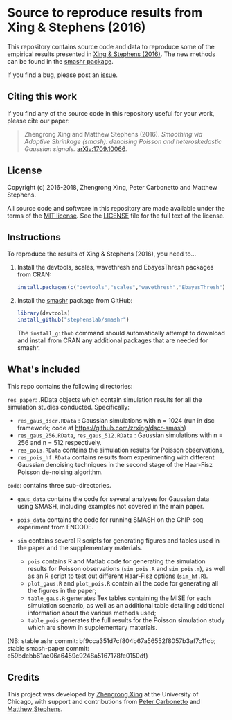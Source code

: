 # Source to reproduce results from Xing & Stephens (2016)

This repository contains source code and data to reproduce some of the
empirical results presented in [Xing & Stephens (2016)][smashr-preprint].
The new methods can be found in the [smashr package][smashr].

If you find a bug, please post an [issue][issues].

## Citing this work

If you find any of the source code in this repository useful for your
work, please cite our paper:

> Zhengrong Xing and Matthew Stephens (2016). *Smoothing via Adaptive
Shrinkage (smash): denoising Poisson and heteroskedastic Gaussian
signals.* [arXiv:1709.10066](http://arxiv.org/abs/1605.07787).

## License

Copyright (c) 2016-2018, Zhengrong Xing, Peter Carbonetto and Matthew
Stephens.

All source code and software in this repository are made available
under the terms of the
[MIT license](https://opensource.org/licenses/mit-license.html). See
the [LICENSE](LICENSE) file for the full text of the license.

## Instructions

To reproduce the results of Xing & Stephens (2016), you need
to...

1. Install the devtools, scales, wavethresh and EbayesThresh packages
   from CRAN:

   ```R
   install.packages(c("devtools","scales","wavethresh","EbayesThresh"))
   ```

2. Install the [smashr](https://github.com/stephenslab/smashr) package
   from GitHub:

   ```R
   library(devtools)
   install_github("stephenslab/smashr")
   ```

   The `install_github` command should automatically attempt to
   download and install from CRAN any additional packages that are
   needed for smashr.

## What's included

This repo contains the following directories:

`res_paper`: .RData objects which contain simulation results for all the simulation studies conducted. Specifically:

* `res_gaus_dscr.RData` : Gaussian simulations with n = 1024 (run in dsc framework; code at https://github.com/zrxing/dscr-smash) 
* `res_gaus_256.RData`, `res_gaus_512.RData` : Gaussian simulations with n = 256 and n = 512 respectively. 
* `res_pois.RData` contains the simulation results for Poisson observations, 
* `res_pois_hf.RData` contains results from experimenting with different Gaussian denoising techniques in the second stage of the Haar-Fisz Poisson de-noising algorithm.

`code`: contains three sub-directories. 

* `gaus_data` contains the code for several analyses for Gaussian data
  using SMASH, including examples not covered in the main paper.

* `pois_data` contains the code for running SMASH on the ChIP-seq
  experiment from ENCODE.

* `sim` contains several R scripts for generating figures and tables
  used in the paper and the supplementary materials.

  + `pois` contains R and Matlab code for generating the simulation results for Poisson observations (`sim_pois.R` and `sim_pois.m`), as well as an R script to test out different Haar-Fisz options (`sim_hf.R`).    
  + `plot_gaus.R` and `plot_pois.R` contain all the code for generating all the figures in the paper; 
  + `table_gaus.R` generates Tex tables containing the MISE for each simulation scenario, as well as an additional table detailing additional information about the various methods used; 
  + `table_pois` generates the full results for the Poisson simulation study which are shown in supplementary materials.

(NB: stable ashr commit: bf9cca351d7cf804b67a56552f8057b3af7c11cb;
stable smash-paper commit: e59bdebb61ae06a6459c9248a5167178fe0150df)

## Credits

This project was developed by [Zhengrong Xing][zhengrong] at the
University of Chicago, with support and contributions from
[Peter Carbonetto][peter] and [Matthew Stephens][matthew].

[smashr]: https://github.com/stephenslab/smashr
[smashr-preprint]: http://arxiv.org/abs/1605.07787
[dscr-smash]: https://github.com/stephenslab/dscr-smash
[issues]: https://github.com/stephenslab/smash-paper/issues
[zhengrong]: https://github.com/zrxing
[peter]: http://pcarbo.github.io
[matthew]: http://stephenslab.uchicago.edu
